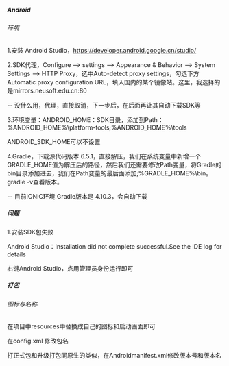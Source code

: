 ##### Android

###### 环境

1.安装 Android Studio，https://developer.android.google.cn/studio/

2.SDK代理，Configure –> settings –> Appearance & Behavior –> System Settings –> HTTP Proxy，选中Auto-detect proxy settings，勾选下方Automatic proxy configuration URL，填入国内的某个镜像站。这里，我选择的是mirrors.neusoft.edu.cn:80

-- 没什么用，代理，直接取消，下一步后，在后面再让其自动下载SDK等

3.环境变量：ANDROID_HOME：SDK目录，添加到Path：%ANDROID_HOME%\platform-tools;%ANDROID_HOME%\tools

ANDROID_SDK_HOME可以不设置

4.Gradle，下载源代码版本 6.5.1，直接解压，我们在系统变量中新增一个GRADLE_HOME值为解压后的路径，然后我们还需要修改Path变量，将Gradle的bin目录添加进去，我们在Path变量的最后面添加;%GRADLE_HOME%\bin。gradle -v查看版本。

-- 目前IONIC环境 Gradle版本是 4.10.3，会自动下载



##### 问题

1.安装SDK包失败

Android Studio：Installation did not complete successful.See the IDE log for details

右键Android Studio，点用管理员身份运行即可



##### 打包

###### 图标与名称

在项目中resources中替换成自己的图标和启动画面即可

在config.xml 修改包名

打正式包和升级打包同原生的类似，在Androidmanifest.xml修改版本号和版本名

